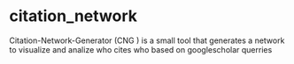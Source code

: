 # citation_network
Citation-Network-Generator (CNG ) is a small tool that generates a network to visualize and analize who cites who based on googlescholar querries
